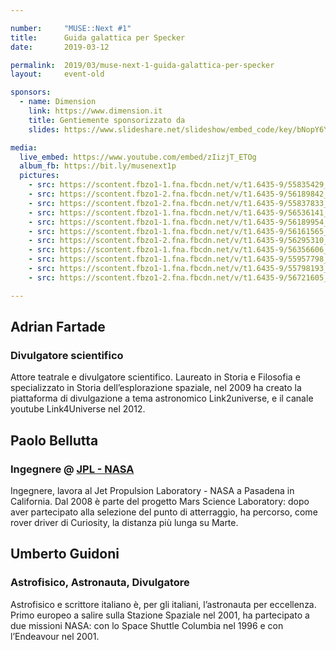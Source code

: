 ```yaml
---

number:     "MUSE::Next #1"
title:      Guida galattica per Specker
date:       2019-03-12

permalink:  2019/03/muse-next-1-guida-galattica-per-specker
layout:     event-old

sponsors:
  - name: Dimension
    link: https://www.dimension.it
    title: Gentiemente sponsorizzato da
    slides: https://www.slideshare.net/slideshow/embed_code/key/bNopY6YsaWoE6x

media:
  live_embed: https://www.youtube.com/embed/zIizjT_ETOg
  album_fb: https://bit.ly/musenext1p
  pictures:
    - src: https://scontent.fbzo1-1.fna.fbcdn.net/v/t1.6435-9/55835429_1116162175248403_3450776123758084096_n.jpg?_nc_cat=104&ccb=1-7&_nc_sid=5f2048&_nc_ohc=MtEc7-ak1TsAX8WBipr&_nc_ht=scontent.fbzo1-1.fna&oh=00_AfAEQWLtNBkukXTVFTn8z49EorIFwuZ0NOHZbCL0zfUmuA&oe=6618587A
    - src: https://scontent.fbzo1-2.fna.fbcdn.net/v/t1.6435-9/56189842_1116162408581713_2478420172466028544_n.jpg?_nc_cat=111&ccb=1-7&_nc_sid=5f2048&_nc_ohc=XC9nCFdFe60AX8se-B7&_nc_ht=scontent.fbzo1-2.fna&oh=00_AfCkTbYg_1gnnSpYVqgLPQU8KzsbPODV7HKYGLSeE0CrdQ&oe=66183604
    - src: https://scontent.fbzo1-2.fna.fbcdn.net/v/t1.6435-9/55837833_1116163185248302_7177237135865413632_n.jpg?_nc_cat=103&ccb=1-7&_nc_sid=5f2048&_nc_ohc=fpk4c1EkDlMAX9lKTR_&_nc_ht=scontent.fbzo1-2.fna&oh=00_AfBDmmyrgireuAwmlban1BpZAUK1o4purBuclL11LS8wvw&oe=66183CE5
    - src: https://scontent.fbzo1-1.fna.fbcdn.net/v/t1.6435-9/56536141_1116162375248383_4406668816864509952_n.jpg?_nc_cat=101&ccb=1-7&_nc_sid=5f2048&_nc_ohc=pj7Y_bIKm00AX_HMNJD&_nc_ht=scontent.fbzo1-1.fna&oh=00_AfDjchl1fVjKW2OXGmqB5OJWjBAxBgu_XMGya8TrlXFO_Q&oe=66185B67
    - src: https://scontent.fbzo1-1.fna.fbcdn.net/v/t1.6435-9/56189954_1116164035248217_5014558636601507840_n.jpg?_nc_cat=100&ccb=1-7&_nc_sid=5f2048&_nc_ohc=zXDzWYimzeoAX_ucfWG&_nc_ht=scontent.fbzo1-1.fna&oh=00_AfCacNTgS5jmWSTm_XiyrhVGn-zuZYposkKavhdI1NoW2g&oe=66183FDD
    - src: https://scontent.fbzo1-1.fna.fbcdn.net/v/t1.6435-9/56161565_1116164778581476_5770674907369177088_n.jpg?_nc_cat=107&ccb=1-7&_nc_sid=5f2048&_nc_ohc=nYbZCPA8EHMAX-icsNH&_nc_ht=scontent.fbzo1-1.fna&oh=00_AfAOnclNQYghiz8y_a_0tQmu74k_pZyHR25NZxL-Jack4w&oe=66184E99
    - src: https://scontent.fbzo1-2.fna.fbcdn.net/v/t1.6435-9/56295310_1116164301914857_2856701414221021184_n.jpg?_nc_cat=103&ccb=1-7&_nc_sid=5f2048&_nc_ohc=gi4Ss6zOkaEAX-mAta1&_nc_ht=scontent.fbzo1-2.fna&oh=00_AfBa2UJfgyBQ1faK2kruQddSRBPrXXYI3QTAF8Q5neoFBg&oe=66185001
    - src: https://scontent.fbzo1-1.fna.fbcdn.net/v/t1.6435-9/56356606_1116164121914875_2286735477102870528_n.jpg?_nc_cat=100&ccb=1-7&_nc_sid=5f2048&_nc_ohc=XiqThAWgOkAAX9wmuLm&_nc_ht=scontent.fbzo1-1.fna&oh=00_AfBHmB8b7nKoYi0gbyDZKfhG-vtwbXk64cw-y-GcjgtUXg&oe=661846DD
    - src: https://scontent.fbzo1-1.fna.fbcdn.net/v/t1.6435-9/55957798_1116162531915034_6815555788090638336_n.jpg?_nc_cat=104&ccb=1-7&_nc_sid=5f2048&_nc_ohc=-euedjwcpGsAX9lmkZE&_nc_ht=scontent.fbzo1-1.fna&oh=00_AfCul1aZrZgPslU_hCZ1onsEzdsJr_nCCxU80y3QOo0sIw&oe=661855E0
    - src: https://scontent.fbzo1-1.fna.fbcdn.net/v/t1.6435-9/55798193_1116162131915074_4216508963740450816_n.jpg?_nc_cat=100&ccb=1-7&_nc_sid=5f2048&_nc_ohc=F25byw3wBsoAX8DbJPD&_nc_ht=scontent.fbzo1-1.fna&oh=00_AfDfRx-Q8aC6xE3JTnVJDfh5fQJkLxd9lnvhlQ0oKSzjsg&oe=66185606
    - src: https://scontent.fbzo1-2.fna.fbcdn.net/v/t1.6435-9/56721605_1116163655248255_7107819495015579648_n.jpg?_nc_cat=111&ccb=1-7&_nc_sid=5f2048&_nc_ohc=6q8AHlNPshsAX_0ypdK&_nc_ht=scontent.fbzo1-2.fna&oh=00_AfB_-sxgnUiXHJ1fUQBM6sumzL6OkL3iM2hvnLadoHeClA&oe=66185A24

---
```


## Adrian Fartade
### Divulgatore scientifico

Attore teatrale e divulgatore scientifico. Laureato in Storia e Filosofia e specializzato in Storia dell’esplorazione spaziale, nel 2009 ha creato la piattaforma di divulgazione a tema astronomico Link2universe, e il canale youtube Link4Universe nel 2012.

## Paolo Bellutta
### Ingegnere @ [JPL - NASA](https://www.jpl.nasa.gov/)

Ingegnere, lavora al Jet Propulsion Laboratory - NASA a Pasadena in California. Dal 2008 è parte del progetto Mars Science Laboratory: dopo aver partecipato alla selezione del punto di atterraggio, ha percorso, come rover driver di Curiosity, la distanza più lunga su Marte.

## Umberto Guidoni
### Astrofisico, Astronauta, Divulgatore

Astrofisico e scrittore italiano è, per gli italiani, l’astronauta per eccellenza. Primo europeo a salire sulla Stazione Spaziale nel 2001, ha partecipato a due missioni NASA: con lo Space Shuttle Columbia nel 1996 e con l’Endeavour nel 2001.
